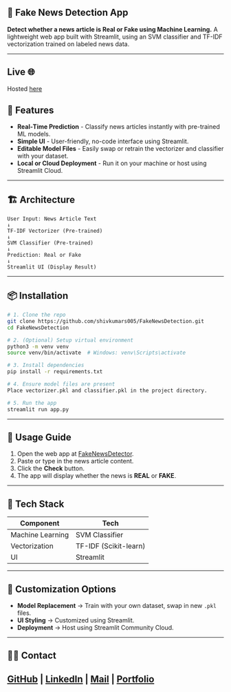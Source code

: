 ## 📰 Fake News Detection App

**Detect whether a news article is Real or Fake using Machine Learning.**
A lightweight web app built with Streamlit, using an SVM classifier and TF-IDF vectorization trained on labeled news data.

---

## Live 🌐

Hosted [here](https://fakenewsdetector-app.streamlit.app)
## 🚀 Features

* **Real‑Time Prediction** - Classify news articles instantly with pre-trained ML models.
* **Simple UI** - User-friendly, no-code interface using Streamlit.
* **Editable Model Files** - Easily swap or retrain the vectorizer and classifier with your dataset.
* **Local or Cloud Deployment** - Run it on your machine or host using Streamlit Cloud.

---

## 🏗️ Architecture

```text
User Input: News Article Text
↓
TF-IDF Vectorizer (Pre-trained)
↓
SVM Classifier (Pre-trained)
↓
Prediction: Real or Fake
↓
Streamlit UI (Display Result)
```

---

## 📦 Installation

```bash
# 1. Clone the repo
git clone https://github.com/shivkumars005/FakeNewsDetection.git
cd FakeNewsDetection

# 2. (Optional) Setup virtual environment
python3 -m venv venv
source venv/bin/activate  # Windows: venv\Scripts\activate

# 3. Install dependencies
pip install -r requirements.txt

# 4. Ensure model files are present
Place vectorizer.pkl and classifier.pkl in the project directory.

# 5. Run the app
streamlit run app.py
```

---

## 🧪 Usage Guide

1. Open the web app at [FakeNewsDetector](https://fakenewsdetector-app.streamlit.app).
2. Paste or type in the news article content.
3. Click the **Check** button.
4. The app will display whether the news is **REAL** or **FAKE**.
---

## 🌟 Tech Stack

| Component        | Tech                  |
| ---------------- | --------------------- |
| Machine Learning | SVM Classifier        |
| Vectorization    | TF-IDF (Scikit-learn) |
| UI               | Streamlit             |

---

## 🧩 Customization Options

* **Model Replacement** → Train with your own dataset, swap in new `.pkl` files.
* **UI Styling** → Customized using Streamlit.
* **Deployment** → Host using Streamlit Community Cloud.

---

## 🙋‍♂️ Contact

[GitHub](https://github.com/shivkumars005) | [LinkedIn](https://linkedin.com/in/shivakumarsouta) | [Mail](shivakumarsouta18@gmail.com) | [Portfolio](https://shivakumarsouta-portfolio.vercel.app)
---